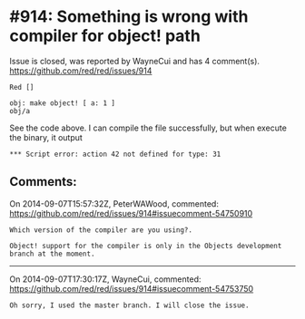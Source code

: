 
#914: Something is wrong with compiler for object! path
================================================================================
Issue is closed, was reported by WayneCui and has 4 comment(s).
<https://github.com/red/red/issues/914>

```
Red []

obj: make object! [ a: 1 ]
obj/a
```

See the code above. I can compile the file successfully, but when execute the binary, it output

```
*** Script error: action 42 not defined for type: 31
```



Comments:
--------------------------------------------------------------------------------

On 2014-09-07T15:57:32Z, PeterWAWood, commented:
<https://github.com/red/red/issues/914#issuecomment-54750910>

    Which version of the compiler are you using?. 
    
    Object! support for the compiler is only in the Objects development branch at the moment. 

--------------------------------------------------------------------------------

On 2014-09-07T17:30:17Z, WayneCui, commented:
<https://github.com/red/red/issues/914#issuecomment-54753750>

    Oh sorry, I used the master branch. I will close the issue.

